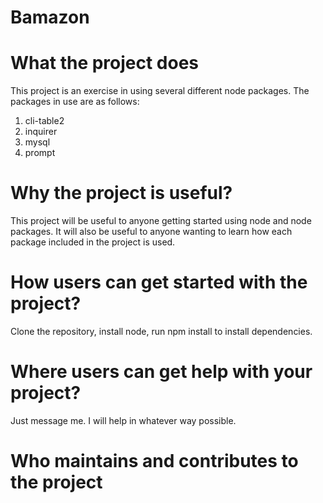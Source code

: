 # Bamazon

# What the project does

This project is an exercise in using several different node packages. The packages in use are
as follows:

1. cli-table2
2. inquirer
3. mysql
4. prompt

# Why the project is useful?

This project will be useful to anyone getting started using node and node packages. It will also be useful
to anyone wanting to learn how each package included in the project is used.

# How users can get started with the project?

Clone the repository, install node, run npm install to install dependencies.

# Where users can get help with your project?

Just message me. I will help in whatever way possible.

# Who maintains and contributes to the project
